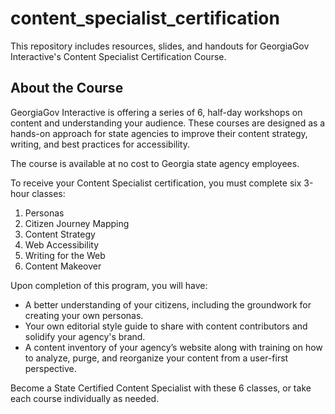 # content_specialist_certification
This repository includes resources, slides, and handouts for GeorgiaGov Interactive's Content Specialist Certification Course.

## About the Course

GeorgiaGov Interactive is offering a series of 6, half-day workshops on content and understanding your audience. These courses are designed as a hands-on approach for state agencies to improve their content strategy, writing, and best practices for accessibility.

The course is available at no cost to Georgia state agency employees.

To receive your Content Specialist certification, you must complete six 3-hour classes:
1. Personas
2. Citizen Journey Mapping
3. Content Strategy
4. Web Accessibility
5. Writing for the Web
6. Content Makeover

Upon completion of this program, you will have:

- A better understanding of your citizens, including the groundwork for creating your own personas.
- Your own editorial style guide to share with content contributors and solidify your agency's brand.
- A content inventory of your agency’s website along with training on how to analyze, purge, and reorganize your content from a user-first perspective.

Become a State Certified Content Specialist with these 6 classes, or take each course individually as needed.

